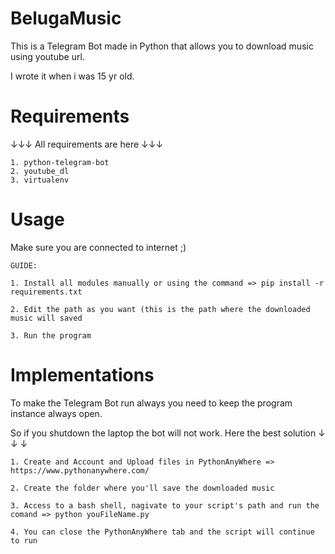 # BelugaMusic
This is a Telegram Bot made in Python that allows you to download music using youtube url.


I wrote it when i was 15 yr old.

# Requirements
↓↓↓ All requirements are here ↓↓↓

    1. python-telegram-bot
    2. youtube_dl
    3. virtualenv


# Usage
Make sure you are connected to internet ;)

    GUIDE:

    1. Install all modules manually or using the command => pip install -r requirements.txt

    2. Edit the path as you want (this is the path where the downloaded music will saved
    
    3. Run the program
    
  
  
# Implementations
To make the Telegram Bot run always you need to keep the program instance always open.

So if you shutdown the laptop the bot will not work. Here the best solution ↓ ↓ ↓

    1. Create and Account and Upload files in PythonAnyWhere => https://www.pythonanywhere.com/
    
    2. Create the folder where you'll save the downloaded music
    
    3. Access to a bash shell, nagivate to your script's path and run the comand => python youFileName.py
    
    4. You can close the PythonAnyWhere tab and the script will continue to run
    
  
